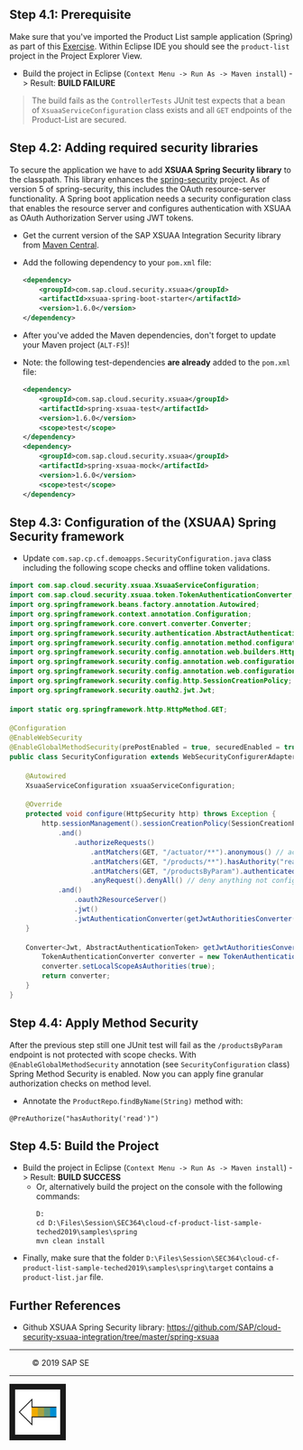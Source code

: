 ## Step 4.1: Prerequisite
Make sure that you've imported the Product List sample application (Spring) as part of this [Exercise](/exercises/02_clone/README.md).
Within Eclipse IDE you should see the `product-list` project in the Project Explorer View.

* Build the project in Eclipse (`Context Menu -> Run As -> Maven install`) -> Result: **BUILD FAILURE**

> The build fails as the `ControllerTests` JUnit test expects that a bean of `XsuaaServiceConfiguration` class exists and all `GET` endpoints of the Product-List are secured.   

## Step 4.2: Adding required security libraries

To secure the application we have to add **XSUAA Spring Security library** to the classpath. 
This library enhances the [spring-security](https://github.com/spring-projects/spring-security/) project. As of version 5 of spring-security, this includes the OAuth resource-server functionality. 
A Spring boot application needs a security configuration class that enables the resource server and configures authentication with XSUAA as OAuth Authorization Server using JWT tokens.


* Get the current version of the SAP XSUAA Integration Security library from [Maven Central](https://search.maven.org/search?q=com.sap.cloud.security).
* Add the following dependency to your `pom.xml` file:

    ```xml
    <dependency>
        <groupId>com.sap.cloud.security.xsuaa</groupId>
        <artifactId>xsuaa-spring-boot-starter</artifactId>
        <version>1.6.0</version>
    </dependency>
    ```
* After you've added the Maven dependencies, don't forget to update your Maven project (`ALT-F5`)! 
* Note: the following test-dependencies __are already__ added to the `pom.xml` file:

    ```xml
    <dependency>
        <groupId>com.sap.cloud.security.xsuaa</groupId>
        <artifactId>spring-xsuaa-test</artifactId>
        <version>1.6.0</version>
        <scope>test</scope>
    </dependency>
    <dependency>
        <groupId>com.sap.cloud.security.xsuaa</groupId>
        <artifactId>spring-xsuaa-mock</artifactId>
        <version>1.6.0</version>
        <scope>test</scope>
    </dependency>
    ```


## Step 4.3: Configuration of the (XSUAA) Spring Security framework

* Update `com.sap.cp.cf.demoapps.SecurityConfiguration.java` class including the following scope checks and offline token validations.

```java
import com.sap.cloud.security.xsuaa.XsuaaServiceConfiguration;
import com.sap.cloud.security.xsuaa.token.TokenAuthenticationConverter;
import org.springframework.beans.factory.annotation.Autowired;
import org.springframework.context.annotation.Configuration;
import org.springframework.core.convert.converter.Converter;
import org.springframework.security.authentication.AbstractAuthenticationToken;
import org.springframework.security.config.annotation.method.configuration.EnableGlobalMethodSecurity;
import org.springframework.security.config.annotation.web.builders.HttpSecurity;
import org.springframework.security.config.annotation.web.configuration.EnableWebSecurity;
import org.springframework.security.config.annotation.web.configuration.WebSecurityConfigurerAdapter;
import org.springframework.security.config.http.SessionCreationPolicy;
import org.springframework.security.oauth2.jwt.Jwt;

import static org.springframework.http.HttpMethod.GET;

@Configuration
@EnableWebSecurity
@EnableGlobalMethodSecurity(prePostEnabled = true, securedEnabled = true, jsr250Enabled = true)
public class SecurityConfiguration extends WebSecurityConfigurerAdapter {

    @Autowired
    XsuaaServiceConfiguration xsuaaServiceConfiguration;

    @Override
    protected void configure(HttpSecurity http) throws Exception {
        http.sessionManagement().sessionCreationPolicy(SessionCreationPolicy.NEVER)
            .and()
                .authorizeRequests()
                    .antMatchers(GET, "/actuator/**").anonymous() // accepts unauthenticated user (w/o JWT)
                    .antMatchers(GET, "/products/**").hasAuthority("read") // scope check
                    .antMatchers(GET, "/productsByParam").authenticated()  // find scope check in ProductRepo using @PreAuthorize
                    .anyRequest().denyAll() // deny anything not configured above
            .and()
                .oauth2ResourceServer()
                .jwt()
                .jwtAuthenticationConverter(getJwtAuthoritiesConverter());
    }

    Converter<Jwt, AbstractAuthenticationToken> getJwtAuthoritiesConverter() {
        TokenAuthenticationConverter converter = new TokenAuthenticationConverter(xsuaaServiceConfiguration);
        converter.setLocalScopeAsAuthorities(true);
        return converter;
    }
}
```

## Step 4.4: Apply Method Security

After the previous step still one JUnit test will fail as the `/productsByParam` endpoint is not protected with scope checks.
With `@EnableGlobalMethodSecurity` annotation (see `SecurityConfiguration` class) Spring Method Security is enabled. Now you can apply fine granular authorization checks on method level. 

* Annotate the `ProductRepo`.`findByName(String)` method with:
```
@PreAuthorize("hasAuthority('read')")
```

## Step 4.5: Build the Project
* Build the project in Eclipse (`Context Menu -> Run As -> Maven install`) -> Result: **BUILD SUCCESS**
  * Or, alternatively build the project on the console with the following commands:
    ```
    D:
    cd D:\Files\Session\SEC364\cloud-cf-product-list-sample-teched2019\samples\spring
    mvn clean install
    ```
* Finally, make sure that the folder `D:\Files\Session\SEC364\cloud-cf-product-list-sample-teched2019\samples\spring\target` contains a `product-list.jar` file. 

## Further References
- Github XSUAA Spring Security library: https://github.com/SAP/cloud-security-xsuaa-integration/tree/master/spring-xsuaa

***
<dl>
  <dd>
  <div class="footer">&copy; 2019 SAP SE</div>
  </dd>
</dl>
<hr>
<a href="/exercises/09_secure/README.md#step-5-deploy-approuter-and-application-to-cloud-foundry">
  <img src="/img/arrow_left.png" height="80" border="10" align="left" alt="Continue Exercise" title="Continue Exercise: Secure application">
</a>

